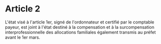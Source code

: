 # Article 2

L'état visé à l'article 1er, signé de l'ordonnateur et certifié par le comptable payeur, est joint à l'état destiné à la compensation et à la surcompensation interprofessionnelle des allocations familiales également transmis au préfet avant le 1er mars.

